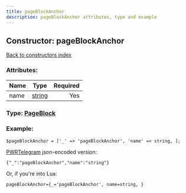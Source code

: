 ```yaml
---
title: pageBlockAnchor
description: pageBlockAnchor attributes, type and example
---
```

## Constructor: pageBlockAnchor  
[Back to constructors index](index.md)



### Attributes:

| Name     |    Type       | Required |
|----------|:-------------:|---------:|
|name|[string](../types/string.md) | Yes|



### Type: [PageBlock](../types/PageBlock.md)


### Example:

```
$pageBlockAnchor = ['_' => 'pageBlockAnchor', 'name' => string, ];
```  

[PWRTelegram](https://pwrtelegram.xyz) json-encoded version:

```
{"_":"pageBlockAnchor","name":"string"}
```


Or, if you're into Lua:  


```
pageBlockAnchor={_='pageBlockAnchor', name=string, }

```


